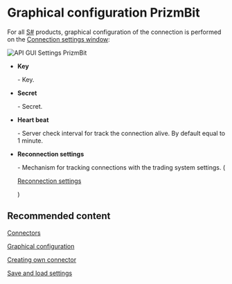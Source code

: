 # Graphical configuration PrizmBit

For all [S\#](StockSharpAbout.md) products, graphical configuration of the connection is performed on the [Connection settings window](API_UI_ConnectorWindow.md):

![API GUI Settings PrizmBit](~/images/API_GUI_Settings_PrizmBit.png)

- **Key**

   \- Key.
- **Secret**

   \- Secret.
- **Heart beat**

   \- Server check interval for track the connection alive. By default equal to 1 minute.
- **Reconnection settings**

   \- Mechanism for tracking connections with the trading system settings. (

  [Reconnection settings](Reconnect.md)

  )

## Recommended content

[Connectors](API_Connectors.md)

[Graphical configuration](API_ConnectorsUIConfiguration.md)

[Creating own connector](ConnectorCreating.md)

[Save and load settings](API_Connectors_SaveConnectorSettings.md)
